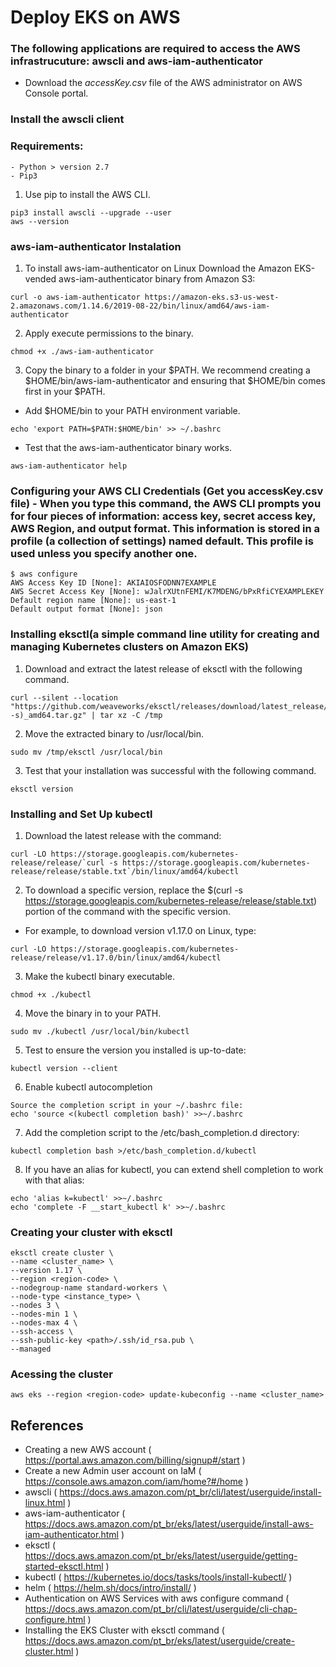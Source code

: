 # Deploy EKS on AWS

### The following applications are required to access the AWS infrastrucuture: awscli and aws-iam-authenticator

* Download the *accessKey.csv* file of the AWS administrator on AWS Console portal.

### Install the awscli client

### Requirements:
    - Python > version 2.7 
    - Pip3

1. Use pip to install the AWS CLI.

```
pip3 install awscli --upgrade --user
aws --version
```

### aws-iam-authenticator Instalation

1. To install aws-iam-authenticator on Linux Download the Amazon EKS-vended aws-iam-authenticator binary from Amazon S3:

```
curl -o aws-iam-authenticator https://amazon-eks.s3-us-west-2.amazonaws.com/1.14.6/2019-08-22/bin/linux/amd64/aws-iam-authenticator
```

2. Apply execute permissions to the binary.

```
chmod +x ./aws-iam-authenticator
```

3. Copy the binary to a folder in your $PATH. We recommend creating a $HOME/bin/aws-iam-authenticator and ensuring that $HOME/bin comes first in your $PATH.

* Add $HOME/bin to your PATH environment variable.

```
echo 'export PATH=$PATH:$HOME/bin' >> ~/.bashrc
```

* Test that the aws-iam-authenticator binary works.

```
aws-iam-authenticator help
```

### Configuring your AWS CLI Credentials (Get you accessKey.csv file) - When you type this command, the AWS CLI prompts you for four pieces of information: access key, secret access key, AWS Region, and output format. This information is stored in a profile (a collection of settings) named default. This profile is used unless you specify another one.

```
$ aws configure
AWS Access Key ID [None]: AKIAIOSFODNN7EXAMPLE
AWS Secret Access Key [None]: wJalrXUtnFEMI/K7MDENG/bPxRfiCYEXAMPLEKEY
Default region name [None]: us-east-1
Default output format [None]: json
```

### Installing eksctl(a simple command line utility for creating and managing Kubernetes clusters on Amazon EKS)

1. Download and extract the latest release of eksctl with the following command.

```
curl --silent --location "https://github.com/weaveworks/eksctl/releases/download/latest_release/eksctl_$(uname -s)_amd64.tar.gz" | tar xz -C /tmp
```

2. Move the extracted binary to /usr/local/bin.

```
sudo mv /tmp/eksctl /usr/local/bin
```

3. Test that your installation was successful with the following command.

```
eksctl version
```

### Installing and Set Up kubectl

1. Download the latest release with the command:

```
curl -LO https://storage.googleapis.com/kubernetes-release/release/`curl -s https://storage.googleapis.com/kubernetes-release/release/stable.txt`/bin/linux/amd64/kubectl
```

2. To download a specific version, replace the $(curl -s https://storage.googleapis.com/kubernetes-release/release/stable.txt) portion of the command with the specific version.

* For example, to download version v1.17.0 on Linux, type:

```
curl -LO https://storage.googleapis.com/kubernetes-release/release/v1.17.0/bin/linux/amd64/kubectl
```

3. Make the kubectl binary executable.

```
chmod +x ./kubectl
```

4. Move the binary in to your PATH.

```
sudo mv ./kubectl /usr/local/bin/kubectl
```

5. Test to ensure the version you installed is up-to-date:

```
kubectl version --client
```

6. Enable kubectl autocompletion

```
Source the completion script in your ~/.bashrc file:
echo 'source <(kubectl completion bash)' >>~/.bashrc
```

7. Add the completion script to the /etc/bash_completion.d directory:

```
kubectl completion bash >/etc/bash_completion.d/kubectl
```

8. If you have an alias for kubectl, you can extend shell completion to work with that alias:

```
echo 'alias k=kubectl' >>~/.bashrc
echo 'complete -F __start_kubectl k' >>~/.bashrc
```

### Creating your cluster with eksctl

```
eksctl create cluster \
--name <cluster_name> \
--version 1.17 \
--region <region-code> \
--nodegroup-name standard-workers \
--node-type <instance_type> \
--nodes 3 \
--nodes-min 1 \
--nodes-max 4 \
--ssh-access \
--ssh-public-key <path>/.ssh/id_rsa.pub \
--managed
```

### Acessing the cluster 
```
aws eks --region <region-code> update-kubeconfig --name <cluster_name>
```


## References

* Creating a new AWS account ( https://portal.aws.amazon.com/billing/signup#/start )
* Create a new Admin user account on IaM ( https://console.aws.amazon.com/iam/home?#/home )
* awscli ( https://docs.aws.amazon.com/pt_br/cli/latest/userguide/install-linux.html )
* aws-iam-authenticator ( https://docs.aws.amazon.com/pt_br/eks/latest/userguide/install-aws-iam-authenticator.html )
* eksctl ( https://docs.aws.amazon.com/pt_br/eks/latest/userguide/getting-started-eksctl.html )
* kubectl ( https://kubernetes.io/docs/tasks/tools/install-kubectl/ )
* helm ( https://helm.sh/docs/intro/install/ )
* Authentication on AWS Services with aws configure command ( https://docs.aws.amazon.com/pt_br/cli/latest/userguide/cli-chap-configure.html )
* Installing the EKS Cluster with eksctl command ( https://docs.aws.amazon.com/pt_br/eks/latest/userguide/create-cluster.html )

